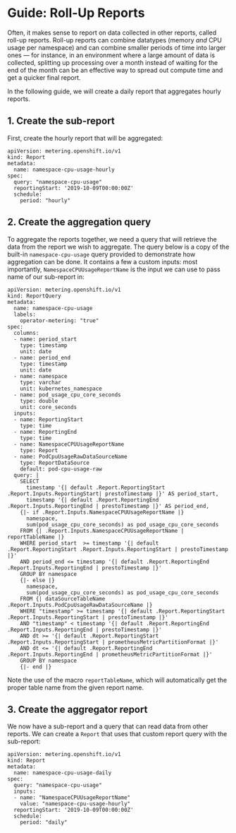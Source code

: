 # Guide: Roll-Up Reports

Often, it makes sense to report on data collected in other reports, called roll-up reports.
Roll-up reports can combine datatypes (memory *and* CPU usage per namespace) and can combine smaller periods of time into larger ones — for instance, in an environment where a large amount of data is collected, splitting up processing over a month instead of waiting for the end of the month can be an effective way to spread out compute time and get a quicker final report.

In the following guide, we will create a daily report that aggregates hourly reports.

## 1. Create the sub-report

First, create the hourly report that will be aggregated:

```
apiVersion: metering.openshift.io/v1
kind: Report
metadata:
  name: namespace-cpu-usage-hourly
spec:
  query: "namespace-cpu-usage"
  reportingStart: '2019-10-09T00:00:00Z'
  schedule:
    period: "hourly"
```

## 2. Create the aggregation query

To aggregate the reports together, we need a query that will retrieve the data from the report we wish to aggregate.
The query below is a copy of the built-in `namespace-cpu-usage` query provided to demonstrate how aggregation can be done.
It contains a few a custom inputs: most importantly, `NamespaceCPUUsageReportName` is the input we can use to pass name of our sub-report in:

```
apiVersion: metering.openshift.io/v1
kind: ReportQuery
metadata:
  name: namespace-cpu-usage
  labels:
    operator-metering: "true"
spec:
  columns:
  - name: period_start
    type: timestamp
    unit: date
  - name: period_end
    type: timestamp
    unit: date
  - name: namespace
    type: varchar
    unit: kubernetes_namespace
  - name: pod_usage_cpu_core_seconds
    type: double
    unit: core_seconds
  inputs:
  - name: ReportingStart
    type: time
  - name: ReportingEnd
    type: time
  - name: NamespaceCPUUsageReportName
    type: Report
  - name: PodCpuUsageRawDataSourceName
    type: ReportDataSource
    default: pod-cpu-usage-raw
  query: |
    SELECT
      timestamp '{| default .Report.ReportingStart .Report.Inputs.ReportingStart| prestoTimestamp |}' AS period_start,
      timestamp '{| default .Report.ReportingEnd .Report.Inputs.ReportingEnd | prestoTimestamp |}' AS period_end,
    {|- if .Report.Inputs.NamespaceCPUUsageReportName |}
      namespace,
      sum(pod_usage_cpu_core_seconds) as pod_usage_cpu_core_seconds
    FROM {| .Report.Inputs.NamespaceCPUUsageReportName | reportTableName |}
    WHERE period_start  >= timestamp '{| default .Report.ReportingStart .Report.Inputs.ReportingStart | prestoTimestamp |}'
    AND period_end <= timestamp '{| default .Report.ReportingEnd .Report.Inputs.ReportingEnd | prestoTimestamp |}'
    GROUP BY namespace
    {|- else |}
      namespace,
      sum(pod_usage_cpu_core_seconds) as pod_usage_cpu_core_seconds
    FROM {| dataSourceTableName .Report.Inputs.PodCpuUsageRawDataSourceName |}
    WHERE "timestamp" >= timestamp '{| default .Report.ReportingStart .Report.Inputs.ReportingStart | prestoTimestamp |}'
    AND "timestamp" < timestamp '{| default .Report.ReportingEnd .Report.Inputs.ReportingEnd | prestoTimestamp |}'
    AND dt >= '{| default .Report.ReportingStart .Report.Inputs.ReportingStart | prometheusMetricPartitionFormat |}'
    AND dt <= '{| default .Report.ReportingEnd .Report.Inputs.ReportingEnd | prometheusMetricPartitionFormat |}'
    GROUP BY namespace
    {|- end |}
```

Note the use of the macro `reportTableName`, which will automatically get the proper table name from the given report name.

## 3. Create the aggregator report

We now have a sub-report and a query that can read data from other reports.
We can create a `Report` that uses that custom report query with the sub-report:

```
apiVersion: metering.openshift.io/v1
kind: Report
metadata:
  name: namespace-cpu-usage-daily
spec:
  query: "namespace-cpu-usage"
  inputs:
  - name: "NamespaceCPUUsageReportName"
    value: "namespace-cpu-usage-hourly"
  reportingStart: '2019-10-09T00:00:00Z'
  schedule:
    period: "daily"
```
